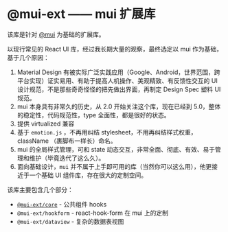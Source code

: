 # @mui-ext —— mui 扩展库

该库是针对 [@mui](https://mui.com/) 为基础的扩展库。

以现行常见的 React UI 库，经过我长期大量的观察，最终选定以 mui 作为基础，基于几个原因：

1. Material Design 有被实际广泛实践应用（Google、Android，世界范围，跨平台实现）证实易用、有助于提高人机操作、美观精致、有反馈性交互的 UI 设计规范，不是那些奇奇怪怪的把先做出界面，再制定 Design Spec 塑料 UI 规范。
2. mui 本身具有非常久的历史，从 2.0 开始关注这个库，现在已经到 5.0，整体的稳定性，代码规范性，type 全面性，都是很好的状态。
3. 提供 virtualized 兼容
4. 基于 `emotion.js` ，不再用纠结 stylesheet，不用再纠结样式权重，className （裹脚布一样长）命名。
5. mui 的全局样式管理，可和 state 动态交互，非常全面、彻底、有效、易于管理和维护（毕竟迭代了这么久）。
6. 面向基础设计，`mui` 并不属于上手即可用的库（当然你可以这么用），他更接近于一个基础 UI 组件库，存在很大的定制空间。

该库主要包含几个部分：

- [`@mui-ext/core`](packages/core/README.md) - 公共组件 hooks
- `@mui-ext/hookform` - react-hook-form 在 mui 上的定制
- `@mui-ext/dataview` - 复杂的数据表视图


